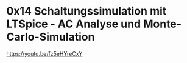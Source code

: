# 0x14 Schaltungssimulation mit LTSpice - AC Analyse und Monte-Carlo-Simulation
https://youtu.be/fz5eHYreCxY